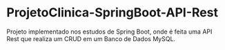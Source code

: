 # ProjetoClinica-SpringBoot-API-Rest
 Projeto implementado nos estudos de Spring Boot, onde é feita uma API Rest que realiza um CRUD em um Banco de Dados MySQL.
